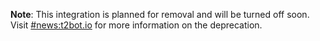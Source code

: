 <div class="banner danger">

**Note**: This integration is planned for removal and will be turned off soon. Visit [#news:t2bot.io](https://matrix.to/#/#news:t2bot.io) for more information on the deprecation.

</div>
